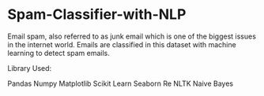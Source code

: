 # Spam-Classifier-with-NLP
Email spam, also referred to as junk email which is one of the biggest issues in the internet world. Emails are classified in this dataset with machine learning to detect spam emails.

Library Used:

Pandas
Numpy
Matplotlib
Scikit Learn
Seaborn
Re
NLTK
Naive Bayes
